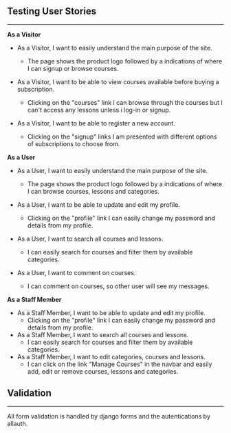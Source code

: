 ## Testing User Stories 
---
 **As a Visitor**
 - As a Visitor, I want to easily understand the main purpose of the site.
   - The page shows the product logo followed by a indications of where I can signup or browse courses. 
 
 - As a Visitor, I want to be able to view courses available before buying a subscription.
   - Clicking on the "courses" link I can browse through the courses but I can't access any lessons unless i log-in or signup.
 
 - As a Visitor, I want to be able to register a new account.
   - Clicking on the "signup" links I am presented with different options of subscriptions to choose from.
 
  **As a User**
 - As a User, I want to easily understand the main purpose of the site.
   - The page shows the product logo followed by a indications of where I can browse courses, lessons and categories. 
 
 - As a User, I want to be able to update and edit my profile.
   - Clicking on the "profile" link I can easily change my password and details from my profile.
 
 - As a User, I want to search all courses and lessons.
   - I can easily search for courses and filter them by available categories.
 
- As a User, I want to comment on courses.
   - I can comment on courses, so other user will see my messages.

 **As a Staff Member**
 - As a Staff Member, I want to be able to update and edit my profile.
   - Clicking on the "profile" link I can easily change my password and details from my profile.
 - As a Staff Member, I want to search all courses and lessons.
   - I can easily search for courses and filter them by available categories. 
 - As a Staff Member, I want to edit categories, courses and lessons.
   - I can click on the link "Manage Courses" in the navbar and easily add, edit or remove courses, lessons and categories. 
 
## Validation
---
All form validation is handled by django forms and the autentications by allauth.  
 

 

